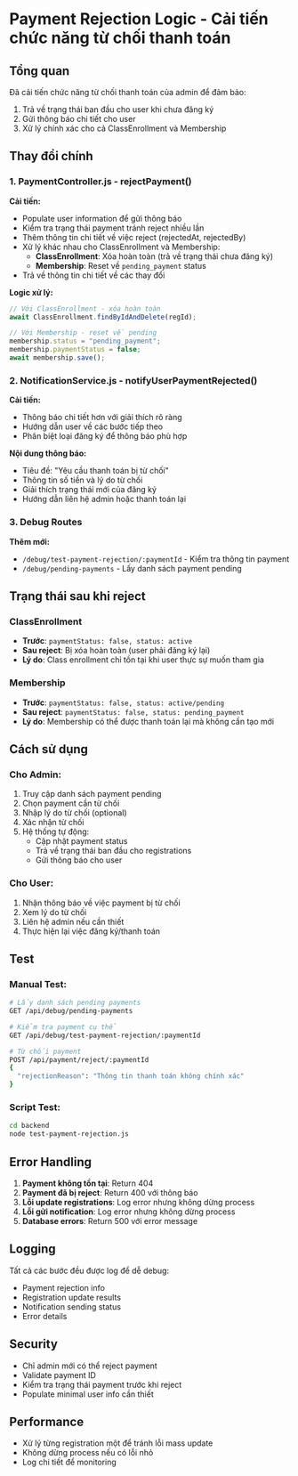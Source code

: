 # Payment Rejection Logic - Cải tiến chức năng từ chối thanh toán

## Tổng quan

Đã cải tiến chức năng từ chối thanh toán của admin để đảm bảo:

1. Trả về trạng thái ban đầu cho user khi chưa đăng ký
2. Gửi thông báo chi tiết cho user
3. Xử lý chính xác cho cả ClassEnrollment và Membership

## Thay đổi chính

### 1. PaymentController.js - rejectPayment()

**Cải tiến:**

- Populate user information để gửi thông báo
- Kiểm tra trạng thái payment tránh reject nhiều lần
- Thêm thông tin chi tiết về việc reject (rejectedAt, rejectedBy)
- Xử lý khác nhau cho ClassEnrollment và Membership:
  - **ClassEnrollment**: Xóa hoàn toàn (trả về trạng thái chưa đăng ký)
  - **Membership**: Reset về `pending_payment` status
- Trả về thông tin chi tiết về các thay đổi

**Logic xử lý:**

```javascript
// Với ClassEnrollment - xóa hoàn toàn
await ClassEnrollment.findByIdAndDelete(regId);

// Với Membership - reset về pending
membership.status = "pending_payment";
membership.paymentStatus = false;
await membership.save();
```

### 2. NotificationService.js - notifyUserPaymentRejected()

**Cải tiến:**

- Thông báo chi tiết hơn với giải thích rõ ràng
- Hướng dẫn user về các bước tiếp theo
- Phân biệt loại đăng ký để thông báo phù hợp

**Nội dung thông báo:**

- Tiêu đề: "Yêu cầu thanh toán bị từ chối"
- Thông tin số tiền và lý do từ chối
- Giải thích trạng thái mới của đăng ký
- Hướng dẫn liên hệ admin hoặc thanh toán lại

### 3. Debug Routes

**Thêm mới:**

- `/debug/test-payment-rejection/:paymentId` - Kiểm tra thông tin payment
- `/debug/pending-payments` - Lấy danh sách payment pending

## Trạng thái sau khi reject

### ClassEnrollment

- **Trước**: `paymentStatus: false, status: active`
- **Sau reject**: Bị xóa hoàn toàn (user phải đăng ký lại)
- **Lý do**: Class enrollment chỉ tồn tại khi user thực sự muốn tham gia

### Membership

- **Trước**: `paymentStatus: false, status: active/pending`
- **Sau reject**: `paymentStatus: false, status: pending_payment`
- **Lý do**: Membership có thể được thanh toán lại mà không cần tạo mới

## Cách sử dụng

### Cho Admin:

1. Truy cập danh sách payment pending
2. Chọn payment cần từ chối
3. Nhập lý do từ chối (optional)
4. Xác nhận từ chối
5. Hệ thống tự động:
   - Cập nhật payment status
   - Trả về trạng thái ban đầu cho registrations
   - Gửi thông báo cho user

### Cho User:

1. Nhận thông báo về việc payment bị từ chối
2. Xem lý do từ chối
3. Liên hệ admin nếu cần thiết
4. Thực hiện lại việc đăng ký/thanh toán

## Test

### Manual Test:

```bash
# Lấy danh sách pending payments
GET /api/debug/pending-payments

# Kiểm tra payment cụ thể
GET /api/debug/test-payment-rejection/:paymentId

# Từ chối payment
POST /api/payment/reject/:paymentId
{
  "rejectionReason": "Thông tin thanh toán không chính xác"
}
```

### Script Test:

```bash
cd backend
node test-payment-rejection.js
```

## Error Handling

1. **Payment không tồn tại**: Return 404
2. **Payment đã bị reject**: Return 400 với thông báo
3. **Lỗi update registrations**: Log error nhưng không dừng process
4. **Lỗi gửi notification**: Log error nhưng không dừng process
5. **Database errors**: Return 500 với error message

## Logging

Tất cả các bước đều được log để dễ debug:

- Payment rejection info
- Registration update results
- Notification sending status
- Error details

## Security

- Chỉ admin mới có thể reject payment
- Validate payment ID
- Kiểm tra trạng thái payment trước khi reject
- Populate minimal user info cần thiết

## Performance

- Xử lý từng registration một để tránh lỗi mass update
- Không dừng process nếu có lỗi nhỏ
- Log chi tiết để monitoring
